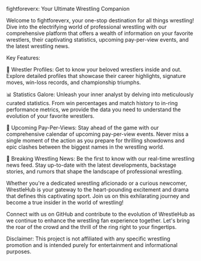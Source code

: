 fightforeverx: Your Ultimate Wrestling Companion

Welcome to fightforeverx, your one-stop destination for all things wrestling! Dive into the electrifying world of professional wrestling with our comprehensive platform that offers a wealth of information on your favorite wrestlers, their captivating statistics, upcoming pay-per-view events, and the latest wrestling news.

Key Features:

🤼 Wrestler Profiles: Get to know your beloved wrestlers inside and out. Explore detailed profiles that showcase their career highlights, signature moves, win-loss records, and championship triumphs.

📊 Statistics Galore: Unleash your inner analyst by delving into meticulously curated statistics. From win percentages and match history to in-ring performance metrics, we provide the data you need to understand the evolution of your favorite wrestlers.

📅 Upcoming Pay-Per-Views: Stay ahead of the game with our comprehensive calendar of upcoming pay-per-view events. Never miss a single moment of the action as you prepare for thrilling showdowns and epic clashes between the biggest names in the wrestling world.

📰 Breaking Wrestling News: Be the first to know with our real-time wrestling news feed. Stay up-to-date with the latest developments, backstage stories, and rumors that shape the landscape of professional wrestling.

Whether you're a dedicated wrestling aficionado or a curious newcomer, WrestleHub is your gateway to the heart-pounding excitement and drama that defines this captivating sport. Join us on this exhilarating journey and become a true insider in the world of wrestling!

Connect with us on GitHub and contribute to the evolution of WrestleHub as we continue to enhance the wrestling fan experience together. Let's bring the roar of the crowd and the thrill of the ring right to your fingertips.

Disclaimer: This project is not affiliated with any specific wrestling promotion and is intended purely for entertainment and informational purposes.